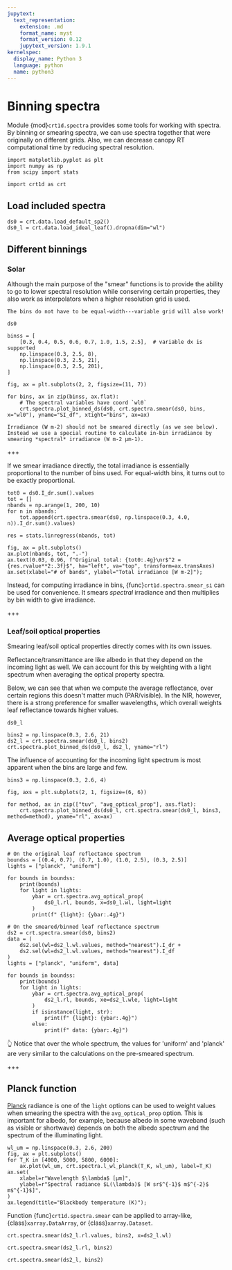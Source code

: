 ```yaml
---
jupytext:
  text_representation:
    extension: .md
    format_name: myst
    format_version: 0.12
    jupytext_version: 1.9.1
kernelspec:
  display_name: Python 3
  language: python
  name: python3
---
```


# Binning spectra

Module {mod}`crt1d.spectra` provides some tools for working with spectra.
By binning or smearing spectra, we can use spectra together that were originally on different grids.
Also, we can decrease canopy RT computational time by reducing spectral resolution.

```{code-cell} ipython3
import matplotlib.pyplot as plt
import numpy as np
from scipy import stats

import crt1d as crt
```

## Load included spectra

```{code-cell} ipython3
ds0 = crt.data.load_default_sp2()
ds0_l = crt.data.load_ideal_leaf().dropna(dim="wl")
```

## Different binnings

### Solar

Although the main purpose of the "smear" functions is to provide the ability to go to lower spectral resolution while conserving certain properties, they also work as interpolators when a higher resolution grid is used.

```{note}
The bins do not have to be equal-width---variable grid will also work!
```

```{code-cell} ipython3
ds0
```

```{code-cell} ipython3
binss = [
    [0.3, 0.4, 0.5, 0.6, 0.7, 1.0, 1.5, 2.5],  # variable dx is supported
    np.linspace(0.3, 2.5, 8),
    np.linspace(0.3, 2.5, 21),
    np.linspace(0.3, 2.5, 201),
]

fig, ax = plt.subplots(2, 2, figsize=(11, 7))

for bins, ax in zip(binss, ax.flat):
    # The spectral variables have coord `wl0`
    crt.spectra.plot_binned_ds(ds0, crt.spectra.smear(ds0, bins, x="wl0"), yname="SI_df", xtight="bins", ax=ax)
```

```{warning}
Irradiance (W m-2) should not be smeared directly (as we see below).
Instead we use a special routine to calculate in-bin irradiance by smearing *spectral* irradiance (W m-2 μm-1).
```

+++

If we smear irradiance directly, the total irradiance is essentially proportional to the number of bins used. For equal-width bins, it turns out to be exactly proportional.

```{code-cell} ipython3
tot0 = ds0.I_dr.sum().values
tot = []
nbands = np.arange(1, 200, 10)
for n in nbands:
    tot.append(crt.spectra.smear(ds0, np.linspace(0.3, 4.0, n)).I_dr.sum().values)

res = stats.linregress(nbands, tot)

fig, ax = plt.subplots()
ax.plot(nbands, tot, ".-")
ax.text(0.03, 0.96, f"Original total: {tot0:.4g}\nr$^2 = {res.rvalue**2:.3f}$", ha="left", va="top", transform=ax.transAxes)
ax.set(xlabel="# of bands", ylabel="Total irradiance [W m-2]");
```

Instead, for computing irradiance in bins, {func}`crt1d.spectra.smear_si` can be used for convenience. It smears *spectral* irradiance and then multiplies by bin width to give irradiance.

+++

### Leaf/soil optical properties

Smearing leaf/soil optical properties directly comes with its own issues.

Reflectance/transmittance are like albedo in that they depend on the incoming light as well. We can account for this by weighting with a light spectrum when averaging the optical property spectra.

Below, we can see that when we compute the average reflectance, over certain regions this doesn't matter much (PAR/visible). In the NIR, however, there is a strong preference for smaller wavelengths, which overall weights leaf reflectance towards higher values.

```{code-cell} ipython3
ds0_l
```

```{code-cell} ipython3
bins2 = np.linspace(0.3, 2.6, 21)
ds2_l = crt.spectra.smear(ds0_l, bins2)
crt.spectra.plot_binned_ds(ds0_l, ds2_l, yname="rl")
```

The influence of accounting for the incoming light spectrum is most apparent when the bins are large and few.

```{code-cell} ipython3
bins3 = np.linspace(0.3, 2.6, 4)

fig, axs = plt.subplots(2, 1, figsize=(6, 6))

for method, ax in zip(["tuv", "avg_optical_prop"], axs.flat):
    crt.spectra.plot_binned_ds(ds0_l, crt.spectra.smear(ds0_l, bins3, method=method), yname="rl", ax=ax)
```

## Average optical properties

```{code-cell} ipython3
# On the original leaf reflectance spectrum
boundss = [(0.4, 0.7), (0.7, 1.0), (1.0, 2.5), (0.3, 2.5)]
lights = ["planck", "uniform"]

for bounds in boundss:
    print(bounds)
    for light in lights:
        ybar = crt.spectra.avg_optical_prop(
            ds0_l.rl, bounds, x=ds0_l.wl, light=light
        )
        print(f" {light}: {ybar:.4g}")
```

```{code-cell} ipython3
# On the smeared/binned leaf reflectance spectrum
ds2 = crt.spectra.smear(ds0, bins2)
data = (
    ds2.sel(wl=ds2_l.wl.values, method="nearest").I_dr +
    ds2.sel(wl=ds2_l.wl.values, method="nearest").I_df
)
lights = ["planck", "uniform", data]

for bounds in boundss:
    print(bounds)
    for light in lights:
        ybar = crt.spectra.avg_optical_prop(
            ds2_l.rl, bounds, xe=ds2_l.wle, light=light
        )
        if isinstance(light, str):
            print(f" {light}: {ybar:.4g}")
        else:
            print(f" data: {ybar:.4g}")
```

👆 Notice that over the whole spectrum, the values for 'uniform' and 'planck' are very similar to the calculations on the pre-smeared spectrum.

+++

## Planck function

[Planck](https://en.wikipedia.org/wiki/Planck%27s_law) radiance is one of the `light` options can be used to weight values
when smearing the spectra with the `avg_optical_prop` option. This is important for albedo, for example, because albedo in some waveband (such as visible or shortwave) depends on both the albedo spectrum and the spectrum of the illuminating light.

```{code-cell} ipython3
wl_um = np.linspace(0.3, 2.6, 200)
fig, ax = plt.subplots()
for T_K in [4000, 5000, 5800, 6000]:
    ax.plot(wl_um, crt.spectra.l_wl_planck(T_K, wl_um), label=T_K)
ax.set(
    xlabel=r"Wavelength $\lambda$ [μm]",
    ylabel=r"Spectral radiance $L(\lambda)$ [W sr$^{-1}$ m$^{-2}$ m$^{-1}$]",
)
ax.legend(title="Blackbody temperature (K)");
```

Function {func}`crt1d.spectra.smear` can be applied to array-like, {class}`xarray.DataArray`, or {class}`xarray.Dataset`.

```{code-cell} ipython3
crt.spectra.smear(ds2_l.rl.values, bins2, x=ds2_l.wl)
```

```{code-cell} ipython3
crt.spectra.smear(ds2_l.rl, bins2)
```

```{code-cell} ipython3
crt.spectra.smear(ds2_l, bins2)
```
